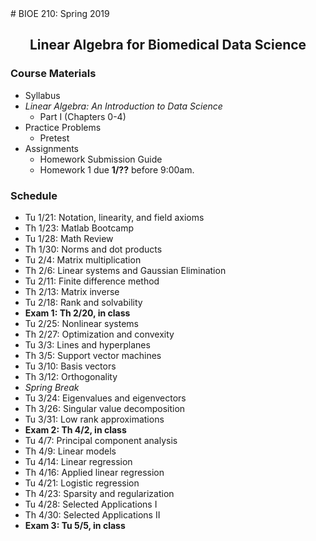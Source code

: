 <link href="style.css" rel="stylesheet">
# BIOE 210: Spring 2019
<center>
<h2>Linear Algebra for Biomedical Data Science</h2>
</center>

### Course Materials
* Syllabus
* *Linear Algebra: An Introduction to Data Science*
  - Part I (Chapters 0-4)
* Practice Problems
  - Pretest
* Assignments
  - Homework Submission Guide
  - Homework 1 due **1/??** before 9:00am.

### Schedule
* Tu 1/21: Notation, linearity, and field axioms
* Th 1/23: Matlab Bootcamp
* Tu 1/28: Math Review
* Th 1/30: Norms and dot products
* Tu 2/4: Matrix multiplication
* Th 2/6: Linear systems and Gaussian Elimination
* Tu 2/11: Finite difference method
* Th 2/13: Matrix inverse
* Tu 2/18: Rank and solvability
* **Exam 1: Th 2/20, in class**
* Tu 2/25: Nonlinear systems
* Th 2/27: Optimization and convexity
* Tu 3/3: Lines and hyperplanes
* Th 3/5: Support vector machines
* Tu 3/10: Basis vectors
* Th 3/12: Orthogonality
* *Spring Break*
* Tu 3/24: Eigenvalues and eigenvectors
* Th 3/26: Singular value decomposition
* Tu 3/31: Low rank approximations
* **Exam 2: Th 4/2, in class**
* Tu 4/7: Principal component analysis
* Th 4/9: Linear models
* Tu 4/14: Linear regression
* Th 4/16: Applied linear regression
* Tu 4/21: Logistic regression
* Th 4/23: Sparsity and regularization
* Tu 4/28: Selected Applications I
* Th 4/30: Selected Applications II
* **Exam 3: Tu 5/5, in class**

